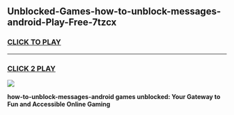 
## Unblocked-Games-how-to-unblock-messages-android-Play-Free-7tzcx
<h3>
<a href="https://premium76.site?title=how-to-unblock-messages-android&ref=18A1">CLICK TO PLAY</a></h3>
<hr>

<h3>
<a href="https://premium76.site?title=how-to-unblock-messages-android&ref=18A1">CLICK 2 PLAY</a>
  
</h3>

<a href="https://premium76.site?title=how-to-unblock-messages-android&ref=18A1"><img src="https://clearcache.store/games.png"></a>


**how-to-unblock-messages-android games unblocked: Your Gateway to Fun and Accessible Online Gaming**

